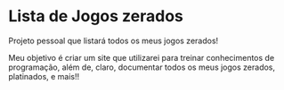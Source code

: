 # Lista de Jogos zerados
Projeto pessoal que listará todos os meus jogos zerados!

Meu objetivo é criar um site que utilizarei para treinar conhecimentos de programação, além de, claro, documentar todos os meus jogos zerados, platinados, e mais!!

